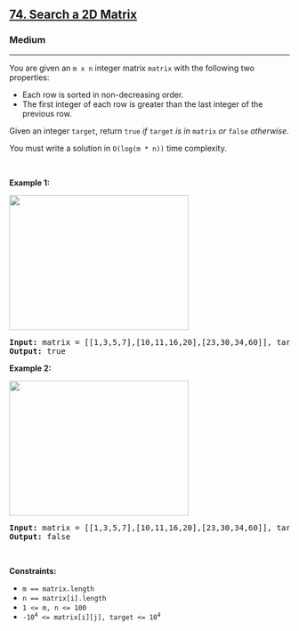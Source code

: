 <h2><a href="https://leetcode.com/problems/search-a-2d-matrix/">74. Search a 2D Matrix</a></h2><h3>Medium</h3><hr><div><p>You are given an <code data-copier-init="true">m x n</code> integer matrix <code data-copier-init="true">matrix</code> with the following two properties:</p>

<ul>
	<li>Each row is sorted in non-decreasing order.</li>
	<li>The first integer of each row is greater than the last integer of the previous row.</li>
</ul>

<p>Given an integer <code data-copier-init="true">target</code>, return <code data-copier-init="true">true</code> <em>if</em> <code data-copier-init="true">target</code> <em>is in</em> <code data-copier-init="true">matrix</code> <em>or</em> <code data-copier-init="true">false</code> <em>otherwise</em>.</p>

<p>You must write a solution in <code data-copier-init="true">O(log(m * n))</code> time complexity.</p>

<p>&nbsp;</p>
<p><strong class="example">Example 1:</strong></p>
<img alt="" src="https://assets.leetcode.com/uploads/2020/10/05/mat.jpg" style="width: 322px; height: 242px;">
<pre data-copier-init="true"><strong>Input:</strong> matrix = [[1,3,5,7],[10,11,16,20],[23,30,34,60]], target = 3
<strong>Output:</strong> true
</pre>

<p><strong class="example">Example 2:</strong></p>
<img alt="" src="https://assets.leetcode.com/uploads/2020/10/05/mat2.jpg" style="width: 322px; height: 242px;">
<pre data-copier-init="true"><strong>Input:</strong> matrix = [[1,3,5,7],[10,11,16,20],[23,30,34,60]], target = 13
<strong>Output:</strong> false
</pre>

<p>&nbsp;</p>
<p><strong>Constraints:</strong></p>

<ul>
	<li><code data-copier-init="true">m == matrix.length</code></li>
	<li><code data-copier-init="true">n == matrix[i].length</code></li>
	<li><code data-copier-init="true">1 &lt;= m, n &lt;= 100</code></li>
	<li><code data-copier-init="true">-10<sup>4</sup> &lt;= matrix[i][j], target &lt;= 10<sup>4</sup></code></li>
</ul>
</div>